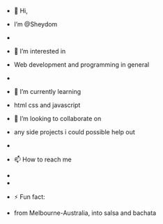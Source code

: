 - 👋 Hi,
- I’m @Sheydom
- 
- 👀 I’m interested in
- Web development and programming in general
-  
- 🌱 I’m currently learning
- html css and javascript

- 💞️ I’m looking to collaborate on
-  any side projects i could possible help out
-  
- 📫 How to reach me
- 
- 
- ⚡ Fun fact:
- from Melbourne-Australia, into salsa and bachata

<!---
Sheydom/Sheydom is a ✨ special ✨ repository because its `README.md` (this file) appears on your GitHub profile.
You can click the Preview link to take a look at your changes.
--->
